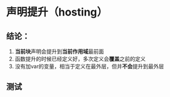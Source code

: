 # 声明提升（hosting）

## 结论：

1. **当前块**声明会提升到**当前作用域**最前面
2. 函数提升的时候已经定义好，多次定义会**覆盖**之前的定义
3. 没有加var的变量，相当于定义在最外层，但并**不会**提升到最外层

## 测试



